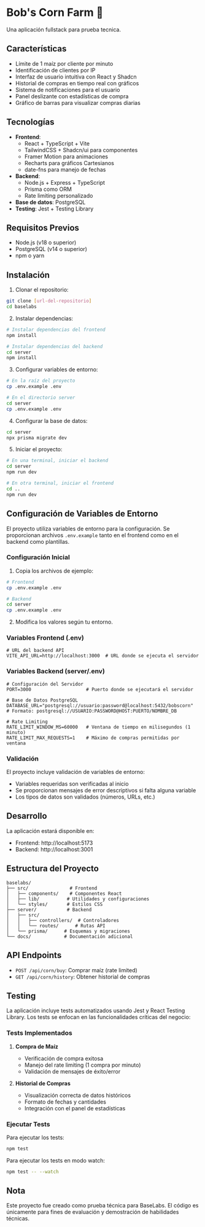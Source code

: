 # Bob's Corn Farm 🌽

Una aplicación fullstack para prueba tecnica.

## Características

- Límite de 1 maíz por cliente por minuto
- Identificación de clientes por IP
- Interfaz de usuario intuitiva con React y Shadcn
- Historial de compras en tiempo real con gráficos
- Sistema de notificaciones para el usuario
- Panel deslizante con estadísticas de compra
- Gráfico de barras para visualizar compras diarias

## Tecnologías

- **Frontend**: 
  - React + TypeScript + Vite
  - TailwindCSS + Shadcn/ui para componentes
  - Framer Motion para animaciones
  - Recharts para gráficos Cartesianos
  - date-fns para manejo de fechas
- **Backend**: 
  - Node.js + Express + TypeScript
  - Prisma como ORM
  - Rate limiting personalizado
- **Base de datos**: PostgreSQL
- **Testing**: Jest + Testing Library

## Requisitos Previos

- Node.js (v18 o superior)
- PostgreSQL (v14 o superior)
- npm o yarn

## Instalación

1. Clonar el repositorio:
```bash
git clone [url-del-repositorio]
cd baselabs
```

2. Instalar dependencias:
```bash
# Instalar dependencias del frontend
npm install

# Instalar dependencias del backend
cd server
npm install
```

3. Configurar variables de entorno:
```bash
# En la raíz del proyecto
cp .env.example .env

# En el directorio server
cd server
cp .env.example .env
```

4. Configurar la base de datos:
```bash
cd server
npx prisma migrate dev
```

5. Iniciar el proyecto:
```bash
# En una terminal, iniciar el backend
cd server
npm run dev

# En otra terminal, iniciar el frontend
cd ..
npm run dev
```

## Configuración de Variables de Entorno

El proyecto utiliza variables de entorno para la configuración. Se proporcionan archivos `.env.example` tanto en el frontend como en el backend como plantillas.

### Configuración Inicial
1. Copia los archivos de ejemplo:
```bash
# Frontend
cp .env.example .env

# Backend
cd server
cp .env.example .env
```

2. Modifica los valores según tu entorno.

### Variables Frontend (.env)
```plaintext
# URL del backend API
VITE_API_URL=http://localhost:3000  # URL donde se ejecuta el servidor
```

### Variables Backend (server/.env)
```plaintext
# Configuración del Servidor
PORT=3000                    # Puerto donde se ejecutará el servidor

# Base de Datos PostgreSQL
DATABASE_URL="postgresql://usuario:password@localhost:5432/bobscorn"
# Formato: postgresql://USUARIO:PASSWORD@HOST:PUERTO/NOMBRE_DB

# Rate Limiting
RATE_LIMIT_WINDOW_MS=60000   # Ventana de tiempo en milisegundos (1 minuto)
RATE_LIMIT_MAX_REQUESTS=1    # Máximo de compras permitidas por ventana
```

### Validación
El proyecto incluye validación de variables de entorno:
- Variables requeridas son verificadas al inicio
- Se proporcionan mensajes de error descriptivos si falta alguna variable
- Los tipos de datos son validados (números, URLs, etc.)

## Desarrollo

La aplicación estará disponible en:
- Frontend: http://localhost:5173
- Backend: http://localhost:3001

## Estructura del Proyecto

```
baselabs/
├── src/               # Frontend
│   ├── components/    # Componentes React
│   ├── lib/          # Utilidades y configuraciones
│   └── styles/       # Estilos CSS
├── server/           # Backend
│   ├── src/          
│   │   ├── controllers/  # Controladores
│   │   └── routes/      # Rutas API
│   └── prisma/      # Esquemas y migraciones
└── docs/            # Documentación adicional
```

## API Endpoints

- `POST /api/corn/buy`: Comprar maíz (rate limited)
- `GET /api/corn/history`: Obtener historial de compras

## Testing

La aplicación incluye tests automatizados usando Jest y React Testing Library. Los tests se enfocan en las funcionalidades críticas del negocio:

### Tests Implementados

1. **Compra de Maíz**
   - Verificación de compra exitosa
   - Manejo del rate limiting (1 compra por minuto)
   - Validación de mensajes de éxito/error

2. **Historial de Compras**
   - Visualización correcta de datos históricos
   - Formato de fechas y cantidades
   - Integración con el panel de estadísticas

### Ejecutar Tests

Para ejecutar los tests:

```bash
npm test
```

Para ejecutar los tests en modo watch:

```bash
npm test -- --watch
```


## Nota
Este proyecto fue creado como prueba técnica para BaseLabs. El código es únicamente para fines de evaluación y demostración de habilidades técnicas.